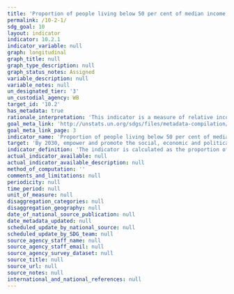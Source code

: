 ```yaml
---
title: 'Proportion of people living below 50 per cent of median income, by age, sex, and persons with disabilities'
permalink: /10-2-1/
sdg_goal: 10
layout: indicator
indicator: 10.2.1
indicator_variable: null
graph: longitudinal
graph_title: null
graph_type_description: null
graph_status_notes: Assigned
variable_description: null
variable_notes: null
un_designated_tier: '3'
un_custodial_agency: WB
target_id: '10.2'
has_metadata: true
rationale_interpretation: 'This indicator is a measure of relative income poverty at the national level. It measures how far individuals are from the median standard of living, approximating a measure of social exclusion. Persons living in relative poverty often experience many other forms of social and economic disadvantage through unemployment, poor housing, inadequate health care and barriers in accessing education and economic, social, political and cultural activities, which can result from social stigmatisation.'
goal_meta_link: 'http://unstats.un.org/sdgs/files/metadata-compilation/Metadata-Goal-10.pdf'
goal_meta_link_page: 3
indicator_name: 'Proportion of people living below 50 per cent of median income, by age, sex, and persons with disabilities'
target: 'By 2030, empower and promote the social, economic and political inclusion of all, irrespective of age, sex, disability, race, ethnicity, origin, religion or economic or other status.'
indicator_definition: 'The indicator is calculated as the proportion of persons living in households (adjusted for household size) below 60% of the national median income, using population-weighted subgroup estimates from household surveys.'
actual_indicator_available: null
actual_indicator_available_description: null
method_of_computation: ''
comments_and_limitations: null
periodicity: null
time_period: null
unit_of_measure: null
disaggregation_categories: null
disaggregation_geography: null
date_of_national_source_publication: null
date_metadata_updated: null
scheduled_update_by_national_source: null
scheduled_update_by_SDG_team: null
source_agency_staff_name: null
source_agency_staff_email: null
source_agency_survey_dataset: null
source_title: null
source_url: null
source_notes: null
international_and_national_references: null
---
```

